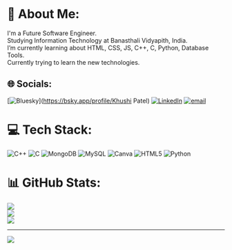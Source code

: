 # 💫 About Me:
I'm a Future Software Engineer.<br>Studying Information Technology at Banasthali Vidyapith, India.<br>I’m currently learning about HTML, CSS, JS, C++, C, Python, Database Tools.<br>Currently trying to learn the new technologies.


## 🌐 Socials:
[![Bluesky](https://img.shields.io/badge/bluesky-0285FF?style=for-the-badge&logo=bluesky&logoColor=%23FFFFFF)](https://bsky.app/profile/Khushi Patel) [![LinkedIn](https://img.shields.io/badge/LinkedIn-%230077B5.svg?logo=linkedin&logoColor=white)](https://linkedin.com/in/https://www.linkedin.com/in/khushi-patel-599666280) [![email](https://img.shields.io/badge/Email-D14836?logo=gmail&logoColor=white)](mailto:Khushikpatel02@gmail.com) 

# 💻 Tech Stack:
![C++](https://img.shields.io/badge/c++-%2300599C.svg?style=for-the-badge&logo=c%2B%2B&logoColor=white) ![C](https://img.shields.io/badge/c-%2300599C.svg?style=for-the-badge&logo=c&logoColor=white) ![MongoDB](https://img.shields.io/badge/MongoDB-%234ea94b.svg?style=for-the-badge&logo=mongodb&logoColor=white) ![MySQL](https://img.shields.io/badge/mysql-4479A1.svg?style=for-the-badge&logo=mysql&logoColor=white) ![Canva](https://img.shields.io/badge/Canva-%2300C4CC.svg?style=for-the-badge&logo=Canva&logoColor=white) ![HTML5](https://img.shields.io/badge/html5-%23E34F26.svg?style=for-the-badge&logo=html5&logoColor=white) ![Python](https://img.shields.io/badge/python-3670A0?style=for-the-badge&logo=python&logoColor=ffdd54)
# 📊 GitHub Stats:
![](https://github-readme-stats.vercel.app/api?username=khushiipatel04&theme=dark&hide_border=false&include_all_commits=false&count_private=false)<br/>
![](https://github-readme-streak-stats.herokuapp.com/?user=khushiipatel04&theme=dark&hide_border=false)<br/>
![](https://github-readme-stats.vercel.app/api/top-langs/?username=khushiipatel04&theme=dark&hide_border=false&include_all_commits=false&count_private=false&layout=compact)

---
[![](https://visitcount.itsvg.in/api?id=khushiipatel04&icon=0&color=0)](https://visitcount.itsvg.in)

<!-- Proudly created with GPRM ( https://gprm.itsvg.in ) -->
